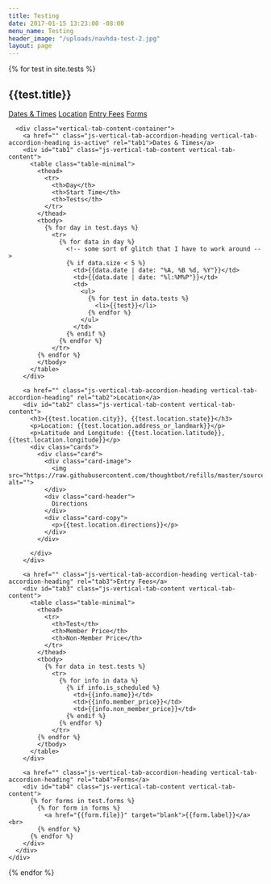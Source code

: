 ```yaml
---
title: Testing
date: 2017-01-15 13:23:00 -08:00
menu_name: Testing
header_image: "/uploads/navhda-test-2.jpg"
layout: page
---
```


{% for test in site.tests %}
  <div class="row row-1">
    <h2>{{test.title}}</h2>
    <div class="vertical-tabs-container">
      <div class="vertical-tabs">
        <a href="javascript:void(0)" class="js-vertical-tab vertical-tab is-active" rel="tab1">Dates & Times</a>
        <a href="javascript:void(0)" class="js-vertical-tab vertical-tab" rel="tab2">Location</a>
        <a href="javascript:void(0)" class="js-vertical-tab vertical-tab" rel="tab3">Entry Fees</a>
        <a href="javascript:void(0)" class="js-vertical-tab vertical-tab" rel="tab4">Forms</a>
      </div>

      <div class="vertical-tab-content-container">
        <a href="" class="js-vertical-tab-accordion-heading vertical-tab-accordion-heading is-active" rel="tab1">Dates & Times</a>
        <div id="tab1" class="js-vertical-tab-content vertical-tab-content">
          <table class="table-minimal">
            <thead>
              <tr>
                <th>Day</th>
                <th>Start Time</th>
                <th>Tests</th>
              </tr>
            </thead>
            <tbody>
              {% for day in test.days %}
                <tr>
                  {% for data in day %}
                    <!-- some sort of glitch that I have to work around -->
                    {% if data.size < 5 %}
                      <td>{{data.date | date: "%A, %B %d, %Y"}}</td>
                      <td>{{data.date | date: "%l:%M%P"}}</td>
                      <td>
                        <ul>
                          {% for test in data.tests %}
                            <li>{{test}}</li>
                          {% endfor %}
                        </ul>
                      </td>
                    {% endif %}
                  {% endfor %}
                </tr>
            {% endfor %}
            </tbody>
          </table>
        </div>

        <a href="" class="js-vertical-tab-accordion-heading vertical-tab-accordion-heading" rel="tab2">Location</a>
        <div id="tab2" class="js-vertical-tab-content vertical-tab-content">
          <h3>{{test.location.city}}, {{test.location.state}}</h3>
          <p>Location: {{test.location.address_or_landmark}}</p>
          <p>Latitude and Longitude: {{test.location.latitude}}, {{test.location.longitude}}</p>
          <div class="cards">
            <div class="card">
              <div class="card-image">
                <img src="https://raw.githubusercontent.com/thoughtbot/refills/master/source/images/mountains.png" alt="">
              </div>
              <div class="card-header">
                Directions
              </div>
              <div class="card-copy">
                <p>{{test.location.directions}}</p>
              </div>
            </div>

          </div>
        </div>

        <a href="" class="js-vertical-tab-accordion-heading vertical-tab-accordion-heading" rel="tab3">Entry Fees</a>
        <div id="tab3" class="js-vertical-tab-content vertical-tab-content">
          <table class="table-minimal">
            <thead>
              <tr>
                <th>Test</th>
                <th>Member Price</th>
                <th>Non-Member Price</th>
              </tr>
            </thead>
            <tbody>
              {% for data in test.tests %}
                <tr>
                  {% for info in data %}
                    {% if info.is_scheduled %}
                      <td>{{info.name}}</td>
                      <td>{{info.member_price}}</td>
                      <td>{{info.non_member_price}}</td>
                    {% endif %}
                  {% endfor %}
                </tr>
            {% endfor %}
            </tbody>
          </table>
        </div>

        <a href="" class="js-vertical-tab-accordion-heading vertical-tab-accordion-heading" rel="tab4">Forms</a>
        <div id="tab4" class="js-vertical-tab-content vertical-tab-content">
          {% for forms in test.forms %}
            {% for form in forms %}
              <a href="{{form.file}}" target="blank">{{form.label}}</a><br>
            {% endfor %}
          {% endfor %}
        </div>
      </div>
    </div>
  </div>
{% endfor %}
<script src="/javascript/vertical_tabs.js"></script>
